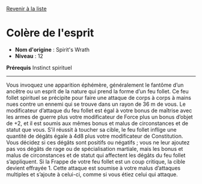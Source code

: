 [Revenir à la liste](list.md)

# Colère de l'esprit

 * **Nom d'origine** : Spirit's Wrath
 * **Niveau** : 12


<p><strong>Prérequis</strong> Instinct spirituel</p>
<hr>
<p>Vous invoquez une apparition éphémère, généralement le fantôme d’un ancêtre ou un esprit de la nature qui prend la forme d’un feu follet. Ce feu follet spirituel se précipite pour faire une attaque de corps à corps à mains nues contre un ennemi qui se trouve dans un rayon de 36 m de vous. Le modificateur d’attaque du feu follet est égal à votre bonus de maîtrise avec les armes de guerre plus votre modificateur de Force plus un bonus d’objet de +2, et il est soumis aux mêmes bonus et malus de circonstances et de statut que vous. S’il réussit à toucher sa cible, le feu follet inflige une quantité de dégâts égale à 4d8 plus votre modificateur de Constitution. Vous décidez si ces dégâts sont positifs ou négatifs ; vous ne leur ajoutez pas vos dégâts de rage ou de spécialisation martiale, mais les bonus et malus de circonstances et de statut qui affectent les dégâts du feu follet s’appliquent. Si la Frappe de votre feu follet est un coup critique, la cible devient effrayée 1. Cette attaque est soumise à votre malus d’attaques multiples et s’ajoute à celui-ci, comme si vous étiez celui qui attaque.</p>